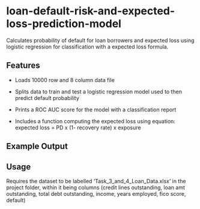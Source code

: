 # loan-default-risk-and-expected-loss-prediction-model
Calculates probability of default for loan borrowers and expected loss using logistic regression for classification with a expected loss formula.

## Features 

-	Loads 10000 row and 8 column data file

-	Splits data to train and test a logistic regression model used to then predict default probability

-	Prints a ROC AUC score for the model with a classification report

-	Includes a function computing the expected loss using equation: expected loss = PD x (1- recovery rate) x exposure

## Example Output



## Usage

Requires the dataset to be labelled ‘Task_3_and_4_Loan_Data.xlsx’ in the project folder, within it being columns (credit lines outstanding, loan amt outstanding, total debt outstanding, income, years employed, fico score, default)
